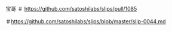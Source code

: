  宝哥
＃ https://github.com/satoshilabs/slips/pull/1085

＃https://github.com/satoshilabs/slips/blob/master/slip-0044.md
